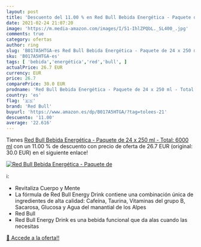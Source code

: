 ```yaml
---
layout: post
title: 'Descuento del 11.00 % en Red Bull Bebida Energética - Paquete de '
date: 2021-02-24 21:07:20
image: 'https://m.media-amazon.com/images/I/51-IhlZPQbL._SL400_.jpg'
comments: true
category: ofertas
author: ring
slug: 'B017A5HTGA-es Red Bull Bebida Energética - Paquete de 24 x 250 ml -...'
sku: 'B017A5HTGA-es'
tags: [ 'bebida','energética','red','bull', ]
actualPrice: 26.7 EUR
currency: EUR
price: 26.7
comparePrice: 30.0 EUR
prodname: 'Red Bull Bebida Energética - Paquete de 24 x 250 ml - Total: 6000 ml'
country: 'es'
flag: '🇪🇸'
brand: 'Red Bull'
buyurl: 'https://www.amazon.es/dp/B017A5HTGA/?tag=tolees-21'
descuento: '11.00'
average: '22.616'
---
```


Tienes [Red Bull Bebida Energética - Paquete de 24 x 250 ml - Total: 6000 ml](https://www.amazon.es/dp/B017A5HTGA/?tag=tolees-21) con un 11.00 % de descuento con precio de oferta de 26.7 EUR (original: 30.0 EUR) en el siguiente enlace!

[![Red Bull Bebida Energética - Paquete de ](https://m.media-amazon.com/images/I/51-IhlZPQbL._SL400_.jpg)](https://www.amazon.es/dp/B017A5HTGA/?tag=tolees-21)

ℹ️:

- Revitaliza Cuerpo y Mente
- La fórmula de Red Bull Energy Drink contiene una combinación única de ingredientes de alta calidad: Cafeína, Taurina, Vitaminas del grupo B, Sacarosa, Glucosa y Agua del manantial de los Alpes
- Red Bull
- Red Bull Energy Drink es una bebida funcional que da alas cuando las necesitas

[🛒 Accede a la oferta!!](https://www.amazon.es/dp/B017A5HTGA/?tag=tolees-21)
